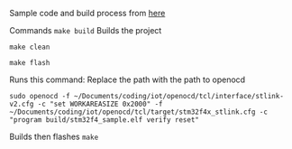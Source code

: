 Sample code and build process from [here](http://vedder.se/2012/07/get-started-with-stm32f4-on-ubuntu-linux/)

Commands
`make build`
Builds the project

`make clean`

`make flash`

Runs this command: Replace the path with the path to openocd

`sudo openocd -f ~/Documents/coding/iot/openocd/tcl/interface/stlink-v2.cfg -c "set WORKAREASIZE 0x2000" -f ~/Documents/coding/iot/openocd/tcl/target/stm32f4x_stlink.cfg -c "program build/stm32f4_sample.elf verify reset"`


Builds then flashes
`make`

